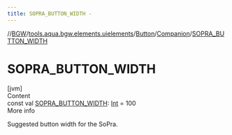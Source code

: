 ```yaml
---
title: SOPRA_BUTTON_WIDTH -
---
```

//[BGW](../../../../index.md)/[tools.aqua.bgw.elements.uielements](../../index.md)/[Button](../index.md)/[Companion](index.md)/[SOPRA_BUTTON_WIDTH](-s-o-p-r-a_-b-u-t-t-o-n_-w-i-d-t-h.md)



# SOPRA_BUTTON_WIDTH  
[jvm]  
Content  
const val [SOPRA_BUTTON_WIDTH](-s-o-p-r-a_-b-u-t-t-o-n_-w-i-d-t-h.md): [Int](https://kotlinlang.org/api/latest/jvm/stdlib/kotlin/-int/index.html) = 100  
More info  


Suggested button width for the SoPra.

  



